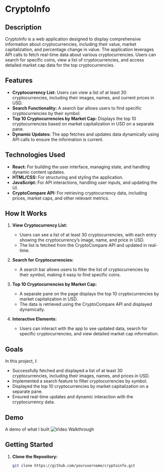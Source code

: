 # CryptoInfo

## Description

CryptoInfo is a web application designed to display comprehensive information about cryptocurrencies, including their value, market capitalization, and percentage change in value. The application leverages API calls to fetch real-time data about various cryptocurrencies. Users can search for specific coins, view a list of cryptocurrencies, and access detailed market cap data for the top cryptocurrencies.

## Features

- **Cryptocurrency List:** Users can view a list of at least 30 cryptocurrencies, including their images, names, and current prices in USD.
- **Search Functionality:** A search bar allows users to find specific cryptocurrencies by their symbol.
- **Top 10 Cryptocurrencies by Market Cap:** Displays the top 10 cryptocurrencies based on market capitalization in USD on a separate pane.
- **Dynamic Updates:** The app fetches and updates data dynamically using API calls to ensure the information is current.

## Technologies Used

- **React:** For building the user interface, managing state, and handling dynamic content updates.
- **HTML/CSS:** For structuring and styling the application.
- **JavaScript:** For API interactions, handling user inputs, and updating the UI.
- **CryptoCompare API:** For retrieving cryptocurrency data, including prices, market caps, and other relevant metrics.

## How It Works

1. **View Cryptocurrency List:**
   - Users can see a list of at least 30 cryptocurrencies, with each entry showing the cryptocurrency’s image, name, and price in USD.
   - The list is fetched from the CryptoCompare API and updated in real-time.

2. **Search for Cryptocurrencies:**
   - A search bar allows users to filter the list of cryptocurrencies by their symbol, making it easy to find specific coins.

3. **Top 10 Cryptocurrencies by Market Cap:**
   - A separate pane on the page displays the top 10 cryptocurrencies by market capitalization in USD.
   - The data is retrieved using the CryptoCompare API and displayed dynamically.

4. **Interactive Elements:**
   - Users can interact with the app to see updated data, search for specific cryptocurrencies, and view detailed market cap information.

## Goals

In this project, I:

- Successfully fetched and displayed a list of at least 30 cryptocurrencies, including their images, names, and prices in USD.
- Implemented a search feature to filter cryptocurrencies by symbol.
- Displayed the top 10 cryptocurrencies by market capitalization on a separate pane.
- Ensured real-time updates and dynamic interaction with the cryptocurrency data.

## Demo

A demo of what I built
![Video Walkthrough](https://github.com/vetskiver/crypto-info-pro/blob/main/crypto-hustle-pro-demo.gif)

## Getting Started

1. **Clone the Repository:**
   ```bash
   git clone https://github.com/yourusername/cryptoinfo.git

